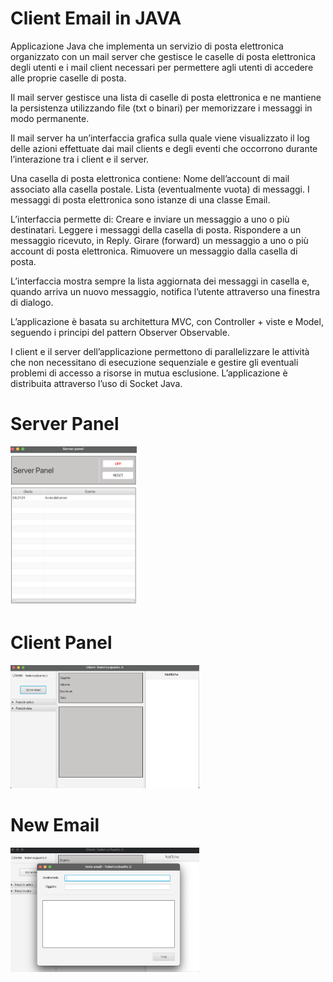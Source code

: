 # Client Email in JAVA

Applicazione Java che implementa un servizio di posta elettronica organizzato con un mail server che gestisce le caselle di posta elettronica degli utenti 
e i mail client necessari per permettere agli utenti di accedere alle proprie caselle di posta.

Il mail server gestisce una lista di caselle di posta elettronica e ne mantiene la persistenza utilizzando 
file (txt o binari) per memorizzare i messaggi in modo permanente.

Il mail server ha un’interfaccia grafica sulla quale viene visualizzato il log delle azioni effettuate dai mail clients e 
degli eventi che occorrono durante l’interazione tra i client e il server.

Una casella di posta elettronica contiene:
  Nome dell’account di mail associato alla casella postale. 
  Lista (eventualmente vuota) di messaggi. 
  I messaggi di posta elettronica sono istanze di una classe Email.

L’interfaccia permette di:
  Creare e inviare un messaggio a uno o più destinatari.
  Leggere i messaggi della casella di posta.
  Rispondere a un messaggio ricevuto, in Reply.
  Girare (forward) un messaggio a uno o più account di posta elettronica.
  Rimuovere un messaggio dalla casella di posta.
  
L’interfaccia mostra sempre la lista aggiornata dei messaggi in casella e, quando arriva un nuovo messaggio, notifica l’utente attraverso una finestra di dialogo.


L’applicazione è basata su architettura MVC, con Controller + viste e Model, seguendo i principi del pattern Observer Observable. 

I client e il server dell’applicazione permettono di parallelizzare le attività che non necessitano di esecuzione sequenziale e 
gestire gli eventuali problemi di accesso a risorse in mutua esclusione. 
L’applicazione è distribuita attraverso l’uso di Socket Java.

# Server Panel

<img src="https://github.com/zfeder/client_email/blob/main/image/server.png" width=40% height=40%>



# Client Panel

<img src="https://github.com/zfeder/client_email/blob/main/image/client.png" width=60% height=60%>



# New Email

<img src="https://github.com/zfeder/client_email/blob/main/image/new_email.png" width=60% height=60%>






